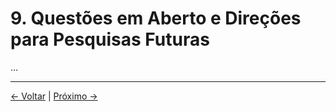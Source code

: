 # 9. Questões em Aberto e Direções para Pesquisas Futuras

...

---
<div class="navigation-links">
<a href="../08_O_Futuro_da_Consciência/" class="nav-link prev-link">← Voltar</a> | <a href="../10_Contexto_Histórico/" class="nav-link next-link">Próximo →</a>
</div>
